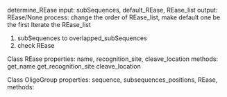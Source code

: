 determine_REase
input:  subSequences, default_REase, REase_list
output: REase/None
process:
change the order of REase_list, make default one be the first
Iterate the REase_list
1. subSequences to overlapped_subSequences
2. check REase

Class REase
properties:
name, recognition_site, cleave_location
methods: 
get_name
get_recognition_site
cleave_location

Class OligoGroup
properties:
sequence, subsequences_positions, REase, 
methods:
<!--stackedit_data:
eyJoaXN0b3J5IjpbLTE4NDc2MDI3MDgsLTExNzE0NjEzMTEsMT
c5OTIyMzc1XX0=
-->